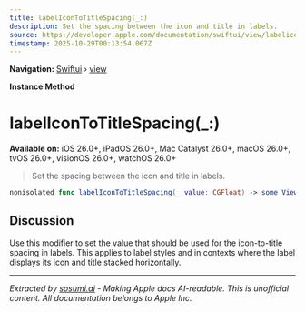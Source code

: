 ```yaml
---
title: labelIconToTitleSpacing(_:)
description: Set the spacing between the icon and title in labels.
source: https://developer.apple.com/documentation/swiftui/view/labelicontotitlespacing(_:)
timestamp: 2025-10-29T00:13:54.067Z
---
```


**Navigation:** [Swiftui](/documentation/swiftui) › [view](/documentation/swiftui/view)

**Instance Method**

# labelIconToTitleSpacing(_:)

**Available on:** iOS 26.0+, iPadOS 26.0+, Mac Catalyst 26.0+, macOS 26.0+, tvOS 26.0+, visionOS 26.0+, watchOS 26.0+

> Set the spacing between the icon and title in labels.

```swift
nonisolated func labelIconToTitleSpacing(_ value: CGFloat) -> some View
```

## Discussion

Use this modifier to set the value that should be used for the icon-to-title spacing in labels. This applies to label styles and in contexts where the label displays its icon and title stacked horizontally.

---

*Extracted by [sosumi.ai](https://sosumi.ai) - Making Apple docs AI-readable.*
*This is unofficial content. All documentation belongs to Apple Inc.*
